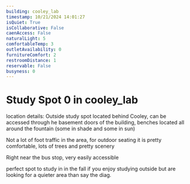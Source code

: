 ```yaml
---
building: cooley_lab
timestamp: 10/21/2024 14:01:27
isQuiet: True
isCollaborative: False
caenAccess: False
naturalLight: 5
comfortableTemp: 3
outletAvailability: 0
furnitureComfort: 2
restroomDistance: 1
reservable: False
busyness: 0
---
```


# Study Spot 0 in cooley_lab

location details: Outside study spot located behind Cooley, can be accessed through he basement doors of the building, benches located all around the fountain (some in shade and some in sun)

Not a lot of foot traffic in the area, for outdoor seating it is pretty comfortable, lots of trees and pretty scenery 

Right near the bus stop, very easily accessible 

perfect spot to study in in the fall if you enjoy studying outside but are looking for a quieter area than say the diag.


